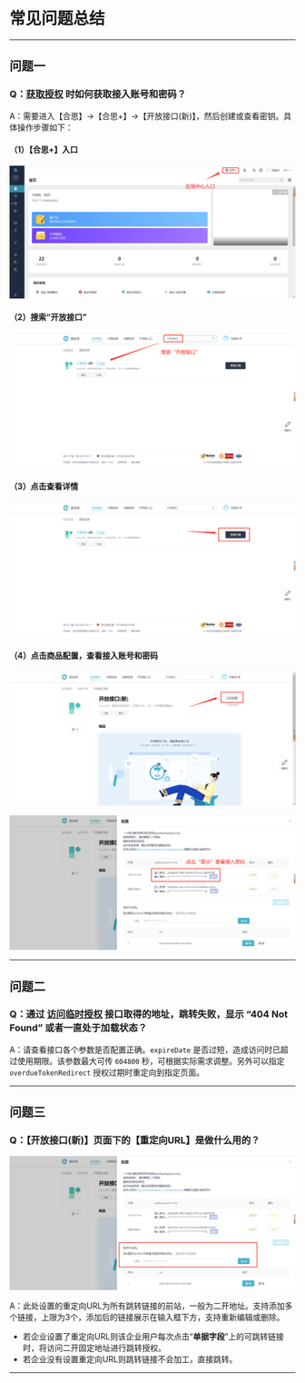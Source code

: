 # 常见问题总结

---
## 问题一
### Q：[获取授权](/docs/open-api/getting-started/auth) 时如何获取接入账号和密码？

A：需要进入【合思】→【合思+】→【开放接口(新)】，然后创建或查看密钥。具体操作步骤如下：<br/>

#### （1）【合思+】入口

![image](images/getAccessTokenNew1.png)

#### （2）搜索“开放接口”

![image](images/getAccessTokenNew2.png)

#### （3）点击查看详情

![image](images/getAccessTokenNew3.png)

#### （4）点击商品配置，查看接入账号和密码

![image](images/getAccessTokenNew4.png)

![image](images/getAccessTokenNew5.png)

---

## 问题二

### Q：通过 [访问临时授权](/docs/open-api/getting-started/temp-auth) 接口取得的地址，跳转失败，显示 “404 Not Found” 或者一直处于加载状态？

A：请查看接口各个参数是否配置正确。`expireDate` 是否过短，造成访问时已超过使用期限。该参数最大可传 `604800` 秒，可根据实际需求调整。另外可以指定 `overdueTokenRedirect` 授权过期时重定向到指定页面。

---

## 问题三

### Q：【开放接口(新)】页面下的【重定向URL】是做什么用的？

![image](images/redirectURL.png)

A：此处设置的重定向URL为所有跳转链接的前站，一般为二开地址。支持添加多个链接，上限为3个，添加后的链接展示在输入框下方，支持重新编辑或删除。<br/>
- 若企业设置了重定向URL则该企业用户每次点击“**单据字段**”上的可跳转链接时，将访问二开固定地址进行跳转授权。
- 若企业没有设置重定向URL则跳转链接不会加工，直接跳转。

---

[//]: # (## 问题四)

[//]: # (### Q：[获取自建应用授权]&#40;/docs/open-api/getting-started/platform-auth&#41; 时如何获取接入账号和密码？)

[//]: # ()
[//]: # (A：需要进入【合思】→【合思+】→【自建应用】，查看应用凭证的 App ID 和 App Secret。具体操作步骤如下：<br/>)

[//]: # ()
[//]: # (#### （1）【合思+】入口)

[//]: # ()
[//]: # (![image]&#40;images/getAccessTokenNew1.png&#41;)

[//]: # ()
[//]: # (#### （2）点击“自建应用”，选择任意一个应用进入)

[//]: # ()
[//]: # (![image]&#40;images/自建应用位置.png&#41;)

[//]: # ()
[//]: # (#### （3）查看应用凭证，点击“显示”，获取 App ID 和 App Secret)

[//]: # ()
[//]: # (![image]&#40;images/接入账号和密码.png&#41;)

[//]: # ()
[//]: # (---)